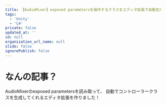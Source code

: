 ```yaml
---
title: 【AudioMixer】exposed parametersを操作するクラスをエディタ拡張で自動生成する
tags:
  - 'Unity'
  - 'C#'
private: false
updated_at: ''
id: null
organization_url_name: null
slide: false
ignorePublish: false
---
```

# なんの記事？
AudioMixerのexposed parametersを読み取って、
自動でコントローラークラスを生成してくれるエディタ拡張を作りました！


